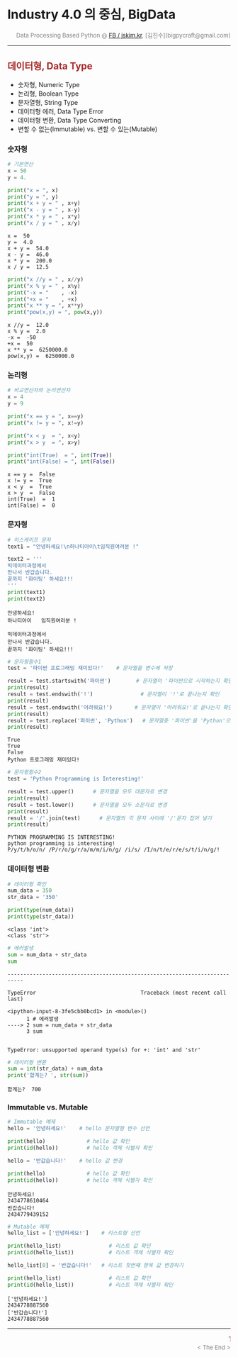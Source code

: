 
# Industry 4.0 의 중심, BigData

<div align='right'><font size=2 color='gray'>Data Processing Based Python @ <font color='blue'><a href='https://www.facebook.com/jskim.kr'>FB / jskim.kr</a></font>, [김진수](bigpycraft@gmail.com)</font></div>
<hr>

## <font color='brown'>데이터형, Data Type</font>
> 
- 숫자형, Numeric Type
- 논리형, Boolean Type
- 문자열형, String Type
- 데이터형 에러, Data Type Error
- 데이터형 변환, Data Type Converting
- 변할 수 없는(Immutable) vs. 변할 수 있는(Mutable)

### 숫자형


```python
# 기본연산
x = 50
y = 4.

print("x = ", x)
print("y = ", y)
print("x + y = " , x+y)
print("x - y = " , x-y)
print("x * y = " , x*y)
print("x / y = " , x/y)
```

    x =  50
    y =  4.0
    x + y =  54.0
    x - y =  46.0
    x * y =  200.0
    x / y =  12.5
    


```python
print("x //y = " , x//y)
print("x % y = " , x%y)
print("-x = "    , -x)
print("+x = "    , +x)
print("x ** y = ", x**y)
print("pow(x,y) = ", pow(x,y))
```

    x //y =  12.0
    x % y =  2.0
    -x =  -50
    +x =  50
    x ** y =  6250000.0
    pow(x,y) =  6250000.0
    

### 논리형


```python
# 비교연산자와 논리연산자
x = 4
y = 9

print("x == y = ", x==y)
print("x != y = ", x!=y)

print("x < y  = ", x<y)
print("x > y  = ", x>y)

print("int(True)  = ", int(True))
print("int(False) = ", int(False))
```

    x == y =  False
    x != y =  True
    x < y  =  True
    x > y  =  False
    int(True)  =  1
    int(False) =  0
    

### 문자형


```python
# 이스케이프 문자 
text1 = "안녕하세요!\n하나티아이\t임직원여러분 !"

text2 = '''
빅데이터과정에서
만나서 반갑습니다.
끝까지 '화이팅' 하세요!!!
'''
print(text1)
print(text2)
```

    안녕하세요!
    하나티아이	임직원여러분 !
    
    빅데이터과정에서
    만나서 반갑습니다.
    끝까지 '화이팅' 하세요!!!
    
    


```python
# 문자형함수1
test = '파이썬 프로그래밍 재미있다!'    # 문자열을 변수에 저장

result = test.startswith('파이썬')        # 문자열이 '파이썬으로 시작하는지 확인
print(result)
result = test.endswith('!')               # 문자열이 '!'로 끝나는지 확인
print(result)
result = test.endswith('어려워요!')       # 문자열이 '어려워요!'로 끝나는지 확인
print(result)
result = test.replace('파이썬', 'Python')   # 문자열중 '파이썬'을 'Python'으로 변경
print(result)
```

    True
    True
    False
    Python 프로그래밍 재미있다!
    


```python
# 문자형함수2
test = 'Python Programming is Interesting!'

result = test.upper()      # 문자열을 모두 대문자로 변경
print(result)
result = test.lower()      # 문자열을 모두 소문자로 변경
print(result)
result = '/'.join(test)      # 문자열의 각 문자 사이에 '/'문자 집어 넣기
print(result)
```

    PYTHON PROGRAMMING IS INTERESTING!
    python programming is interesting!
    P/y/t/h/o/n/ /P/r/o/g/r/a/m/m/i/n/g/ /i/s/ /I/n/t/e/r/e/s/t/i/n/g/!
    

### 데이터형 변환


```python
# 데이터형 확인
num_data = 350
str_data = '350'

print(type(num_data))
print(type(str_data))
```

    <class 'int'>
    <class 'str'>
    


```python
# 에러발생
sum = num_data + str_data
sum
```


    ---------------------------------------------------------------------------

    TypeError                                 Traceback (most recent call last)

    <ipython-input-8-3fe5cbb0bcd1> in <module>()
          1 # 에러발생
    ----> 2 sum = num_data + str_data
          3 sum
    

    TypeError: unsupported operand type(s) for +: 'int' and 'str'



```python
# 데이터형 변환
sum = int(str_data) + num_data
print('합계는? ', str(sum))
```

    합계는?  700
    

### Immutable vs. Mutable


```python
# Immutable 예제
hello = '안녕하세요!'    # hello 문자열형 변수 선언

print(hello)             # hello 값 확인
print(id(hello))         # hello 객체 식별자 확인

hello = '반값습니다!'    # hello 값 변경

print(hello)             # hello 값 확인
print(id(hello))         # hello 객체 식별자 확인
```

    안녕하세요!
    2434778610464
    반값습니다!
    2434779439152
    


```python
# Mutable 예제
hello_list = ['안녕하세요!']    # 리스트형 선언

print(hello_list)               # 리스트 값 확인
print(id(hello_list))           # 리스트 객체 식별자 확인

hello_list[0] = '반갑습니다!'   # 리스트 첫번째 항목 값 변경하기

print(hello_list)               # 리스트 값 확인
print(id(hello_list))           # 리스트 객체 식별자 확인
```

    ['안녕하세요!']
    2434778887560
    ['반갑습니다!']
    2434778887560
    

<hr>
<marquee><font size=3 color='brown'>The BigpyCraft find the information to design valuable society with Technology & Craft.</font></marquee>
<div align='right'><font size=2 color='gray'> &lt; The End &gt; </font></div>
